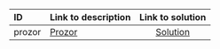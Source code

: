 | ID | Link to description | Link to solution |
|:---|:---|:---:|
| prozor | [Prozor](https://open.kattis.com/problems/prozor) | [Solution](https://github.com/versenyi98/kattis-solutions/tree/main/solutions/Prozor)|
